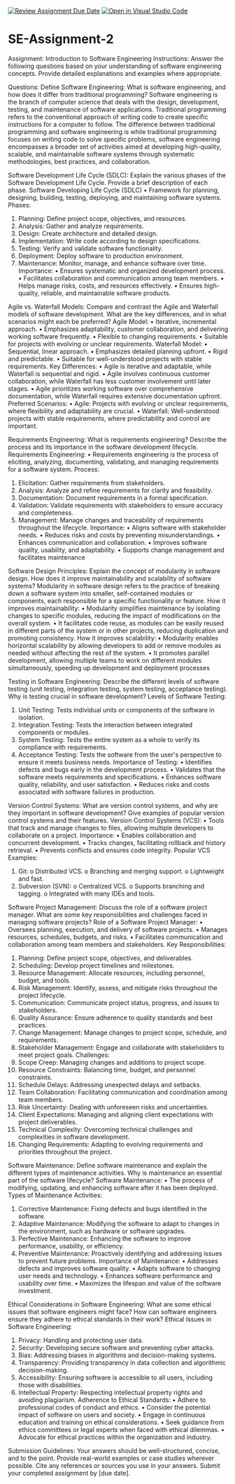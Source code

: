 [![Review Assignment Due Date](https://classroom.github.com/assets/deadline-readme-button-24ddc0f5d75046c5622901739e7c5dd533143b0c8e959d652212380cedb1ea36.svg)](https://classroom.github.com/a/-ucQIGTc)
[![Open in Visual Studio Code](https://classroom.github.com/assets/open-in-vscode-718a45dd9cf7e7f842a935f5ebbe5719a5e09af4491e668f4dbf3b35d5cca122.svg)](https://classroom.github.com/online_ide?assignment_repo_id=15237383&assignment_repo_type=AssignmentRepo)
# SE-Assignment-2
Assignment: Introduction to Software Engineering
Instructions:
Answer the following questions based on your understanding of software engineering concepts. Provide detailed explanations and examples where appropriate.

Questions:
Define Software Engineering:
What is software engineering, and how does it differ from traditional programming?
Software engineering is the branch of computer science that deals with the design, development, testing, and maintenance of software applications. Traditional programming refers to the conventional approach of writing code to create specific instructions for a computer to follow. The difference between traditional programming and software engineering is while traditional programming focuses on writing code to solve specific problems, software engineering encompasses a broader set of activities aimed at developing high-quality, scalable, and maintainable software systems through systematic methodologies, best practices, and collaboration.

Software Development Life Cycle (SDLC):
Explain the various phases of the Software Development Life Cycle. Provide a brief description of each phase.
Software Developing Life Cycle (SDLC)
•	Framework for planning, designing, building, testing, deploying, and maintaining software systems.
Phases:
1.	Planning: Define project scope, objectives, and resources.
2.	Analysis: Gather and analyze requirements.
3.	Design: Create architecture and detailed design.
4.	Implementation: Write code according to design specifications.
5.	Testing: Verify and validate software functionality.
6.	Deployment: Deploy software to production environment.
7.	Maintenance: Monitor, manage, and enhance software over time.
Importance:
•	Ensures systematic and organized development process.
•	Facilitates collaboration and communication among team members.
•	Helps manage risks, costs, and resources effectively.
•	Ensures high-quality, reliable, and maintainable software products.

Agile vs. Waterfall Models:
Compare and contrast the Agile and Waterfall models of software development. What are the key differences, and in what scenarios might each be preferred?
Agile Model:
•	Iterative, incremental approach.
•	Emphasizes adaptability, customer collaboration, and delivering working software frequently.
•	Flexible to changing requirements.
•	Suitable for projects with evolving or unclear requirements.
Waterfall Model:
•	Sequential, linear approach.
•	Emphasizes detailed planning upfront.
•	Rigid and predictable.
•	Suitable for well-understood projects with stable requirements.
Key Differences:
•	Agile is iterative and adaptable, while Waterfall is sequential and rigid.
•	Agile involves continuous customer collaboration, while Waterfall has less customer involvement until later stages.
•	Agile prioritizes working software over comprehensive documentation, while Waterfall requires extensive documentation upfront.
Preferred Scenarios:
•	Agile: Projects with evolving or unclear requirements, where flexibility and adaptability are crucial.
•	Waterfall: Well-understood projects with stable requirements, where predictability and control are important.


Requirements Engineering:
What is requirements engineering? Describe the process and its importance in the software development lifecycle.
Requirements Engineering:
•	Requirements engineering is the process of eliciting, analyzing, documenting, validating, and managing requirements for a software system.
Process:
1.	Elicitation: Gather requirements from stakeholders.
2.	Analysis: Analyze and refine requirements for clarity and feasibility.
3.	Documentation: Document requirements in a formal specification.
4.	Validation: Validate requirements with stakeholders to ensure accuracy and completeness.
5.	Management: Manage changes and traceability of requirements throughout the lifecycle.
Importance:
•	Aligns software with stakeholder needs.
•	Reduces risks and costs by preventing misunderstandings.
•	Enhances communication and collaboration.
•	Improves software quality, usability, and adaptability.
•	Supports change management and facilitates maintenance

Software Design Principles:
Explain the concept of modularity in software design. How does it improve maintainability and scalability of software systems?
Modularity in software design refers to the practice of breaking down a software system into smaller, self-contained modules or components, each responsible for a specific functionality or feature.
How it improves maintainability:
•	Modularity simplifies maintenance by isolating changes to specific modules, reducing the impact of modifications on the overall system.
•	It facilitates code reuse, as modules can be easily reused in different parts of the system or in other projects, reducing duplication and promoting consistency.
How it improves scalability:
•	Modularity enables horizontal scalability by allowing developers to add or remove modules as needed without affecting the rest of the system.
•	It promotes parallel development, allowing multiple teams to work on different modules simultaneously, speeding up development and deployment processes

Testing in Software Engineering:
Describe the different levels of software testing (unit testing, integration testing, system testing, acceptance testing). Why is testing crucial in software development?
Levels of Software Testing:
1.	Unit Testing: Tests individual units or components of the software in isolation.
2.	Integration Testing: Tests the interaction between integrated components or modules.
3.	System Testing: Tests the entire system as a whole to verify its compliance with requirements.
4.	Acceptance Testing: Tests the software from the user's perspective to ensure it meets business needs.
Importance of Testing:
•	Identifies defects and bugs early in the development process.
•	Validates that the software meets requirements and specifications.
•	Enhances software quality, reliability, and user satisfaction.
•	Reduces risks and costs associated with software failures in production.

Version Control Systems:
What are version control systems, and why are they important in software development? Give examples of popular version control systems and their features.
Version Control Systems (VCS):
•	Tools that track and manage changes to files, allowing multiple developers to collaborate on a project.
Importance:
•	Enables collaboration and concurrent development.
•	Tracks changes, facilitating rollback and history retrieval.
•	Prevents conflicts and ensures code integrity.
Popular VCS Examples:
1.	Git:
o	Distributed VCS.
o	Branching and merging support.
o	Lightweight and fast.
2.	Subversion (SVN):
o	Centralized VCS.
o	Supports branching and tagging.
o	Integrated with many IDEs and tools.

Software Project Management:
Discuss the role of a software project manager. What are some key responsibilities and challenges faced in managing software projects?
Role of a Software Project Manager:
•	Oversees planning, execution, and delivery of software projects.
•	Manages resources, schedules, budgets, and risks.
•	Facilitates communication and collaboration among team members and stakeholders.
Key Responsibilities:
1.	Planning: Define project scope, objectives, and deliverables.
2.	Scheduling: Develop project timelines and milestones.
3.	Resource Management: Allocate resources, including personnel, budget, and tools.
4.	Risk Management: Identify, assess, and mitigate risks throughout the project lifecycle.
5.	Communication: Communicate project status, progress, and issues to stakeholders.
6.	Quality Assurance: Ensure adherence to quality standards and best practices.
7.	Change Management: Manage changes to project scope, schedule, and requirements.
8.	Stakeholder Management: Engage and collaborate with stakeholders to meet project goals.
Challenges:
1.	Scope Creep: Managing changes and additions to project scope.
2.	Resource Constraints: Balancing time, budget, and personnel constraints.
3.	Schedule Delays: Addressing unexpected delays and setbacks.
4.	Team Collaboration: Facilitating communication and coordination among team members.
5.	Risk Uncertainty: Dealing with unforeseen risks and uncertainties.
6.	Client Expectations: Managing and aligning client expectations with project deliverables.
7.	Technical Complexity: Overcoming technical challenges and complexities in software development.
8.	Changing Requirements: Adapting to evolving requirements and priorities throughout the project.


Software Maintenance:
Define software maintenance and explain the different types of maintenance activities. Why is maintenance an essential part of the software lifecycle?
Software Maintenance:
•	The process of modifying, updating, and enhancing software after it has been deployed.
Types of Maintenance Activities:
1.	Corrective Maintenance: Fixing defects and bugs identified in the software.
2.	Adaptive Maintenance: Modifying the software to adapt to changes in the environment, such as hardware or software upgrades.
3.	Perfective Maintenance: Enhancing the software to improve performance, usability, or efficiency.
4.	Preventive Maintenance: Proactively identifying and addressing issues to prevent future problems.
Importance of Maintenance:
•	Addresses defects and improves software quality.
•	Adapts software to changing user needs and technology.
•	Enhances software performance and usability over time.
•	Maximizes the lifespan and value of the software investment.

Ethical Considerations in Software Engineering:
What are some ethical issues that software engineers might face? How can software engineers ensure they adhere to ethical standards in their work?
Ethical Issues in Software Engineering:
1.	Privacy: Handling and protecting user data.
2.	Security: Developing secure software and preventing cyber attacks.
3.	Bias: Addressing biases in algorithms and decision-making systems.
4.	Transparency: Providing transparency in data collection and algorithmic decision-making.
5.	Accessibility: Ensuring software is accessible to all users, including those with disabilities.
6.	Intellectual Property: Respecting intellectual property rights and avoiding plagiarism.
Adherence to Ethical Standards:
•	Adhere to professional codes of conduct and ethics.
•	Consider the potential impact of software on users and society.
•	Engage in continuous education and training on ethical considerations.
•	Seek guidance from ethics committees or legal experts when faced with ethical dilemmas.
•	Advocate for ethical practices within the organization and industry.

Submission Guidelines:
Your answers should be well-structured, concise, and to the point.
Provide real-world examples or case studies wherever possible.
Cite any references or sources you use in your answers.
Submit your completed assignment by [due date].

